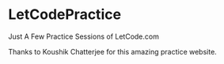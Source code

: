 # LetCodePractice

Just A Few Practice Sessions of LetCode.com

Thanks to Koushik Chatterjee for this amazing practice website.
